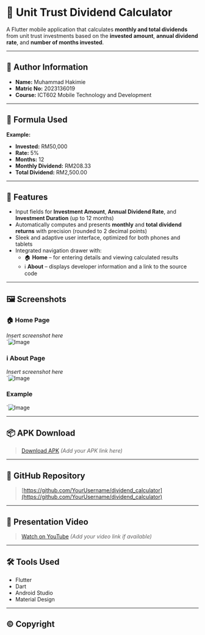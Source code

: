 # 📱 Unit Trust Dividend Calculator

A Flutter mobile application that calculates **monthly and total dividends** from unit trust investments based on the **invested amount**, **annual dividend rate**, and **number of months invested**.

---

## 👤 Author Information

- **Name:** Muhammad Hakimie  
- **Matric No:** 2023136019
- **Course:** ICT602 Mobile Technology and Development  

---

## 🧮 Formula Used

**Example:**

- **Invested:** RM50,000  
- **Rate:** 5%  
- **Months:** 12  
- **Monthly Dividend:** RM208.33  
- **Total Dividend:** RM2,500.00  

---

## 🧾 Features

- Input fields for **Investment Amount**, **Annual Dividend Rate**, and **Investment Duration** (up to 12 months)  
- Automatically computes and presents **monthly** and **total dividend returns** with precision (rounded to 2 decimal points)  
- Sleek and adaptive user interface, optimized for both phones and tablets  
- Integrated navigation drawer with:  
  - 🏠 **Home** – for entering details and viewing calculated results  
  - ℹ️ **About** – displays developer information and a link to the source code


---

## 🖼️ Screenshots

### 🏠 Home Page  
*Insert screenshot here*  
`![Image](https://github.com/user-attachments/assets/0bd7f33a-57d8-4a28-9c60-c84bae476544)

### ℹ️ About Page  
*Insert screenshot here*  
`![Image](https://github.com/user-attachments/assets/63045711-9812-4e97-8230-97c1325d0f3a)

### Example 

`![Image](https://github.com/user-attachments/assets/d84471a0-33bb-48f2-af5a-c330b06ce53b)

---

## 📦 APK Download

> [Download APK](#) *(Add your APK link here)*

---

## 🔗 GitHub Repository

> [https://github.com/YourUsername/dividend_calculator](https://github.com/YourUsername/dividend_calculator)

---

## 🎥 Presentation Video

> [Watch on YouTube](#) *(Add your video link if available)*

---

## 🛠️ Tools Used

- Flutter  
- Dart  
- Android Studio  
- Material Design  

---

## © Copyright



